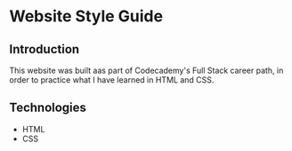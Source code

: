 # Website Style Guide
## Introduction
This website was built aas part of Codecademy's Full Stack career path, in order to practice what I have learned in HTML and CSS.
## Technologies
- HTML
- CSS
